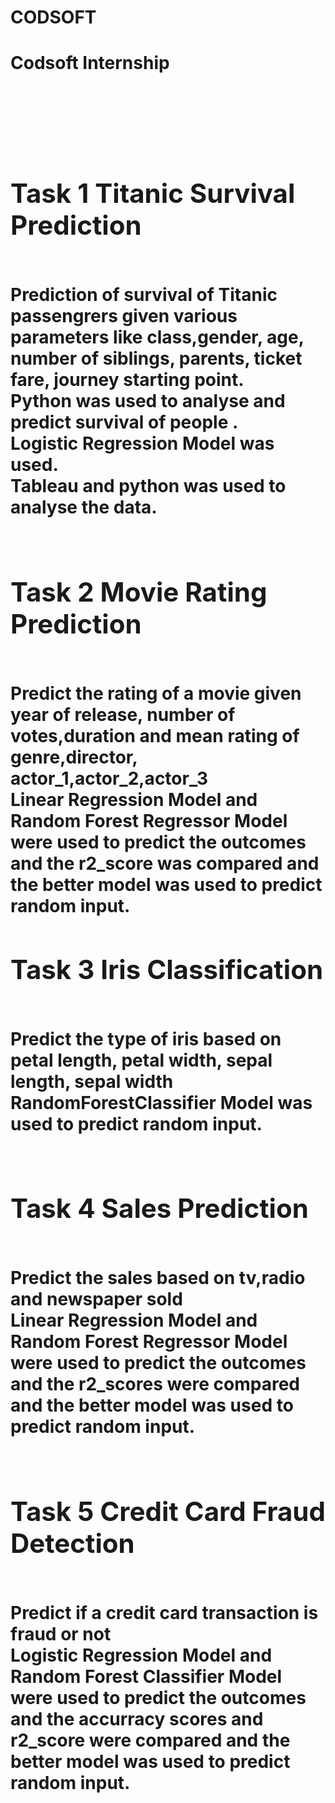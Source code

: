 # CODSOFT
<h1>Codsoft Internship<h1><br><br>
<div>
<h2>Task 1 Titanic Survival Prediction</h2><br>
Prediction of survival of Titanic passengrers given various parameters like class,gender, age, number of siblings, parents, ticket fare, journey starting point.<br>
Python was used to analyse and predict survival of people .<br>
Logistic Regression Model was used.<br>
Tableau and python was used to analyse the data.<br><br>
</div>
<div>
<h2>Task 2 Movie Rating Prediction </h2><br>
Predict the rating of a movie given year of release, number of votes,duration and mean rating of genre,director, actor_1,actor_2,actor_3<br>
Linear Regression Model and Random Forest Regressor Model were used to predict the outcomes and the r2_score was compared and the better model was used to predict random input.<br>
</div>
<div>
<h2>Task 3 Iris Classification </h2><br>
Predict the type of iris based on petal length, petal width, sepal length, sepal width<br>
RandomForestClassifier Model was used to predict random input.<br><br>
</div>
<div>
<div>
<h2>Task 4 Sales Prediction </h2><br>
Predict the sales based on tv,radio and newspaper sold<br>
Linear Regression Model and Random Forest Regressor Model were used to predict the outcomes and the 
r2_scores were compared and the better model was used to predict random input.<br><br>
</div>
<div>
<h2>Task 5 Credit Card Fraud Detection </h2><br>
Predict if a credit card transaction is fraud or not<br>
Logistic Regression Model and Random Forest Classifier Model were used to predict the outcomes and the accurracy scores 
and  r2_score were compared and the better model was used to predict random input.<br><br>
</div>